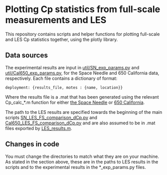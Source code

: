 # Plotting Cp statistics from full-scale measurements and LES
This repository contains scripts and helper functions for plotting full-scale and LES Cp statistics together, using the plotly library. 

## Data sources
The experimental results are input in [util/SN_exp_params.py](util/SN_exp_params.py) and [util/Cal650_exp_params.py](util/Cal650_exp_params.py), for the Space Needle and 650 California data, respectively. Each file contains a dictionary of format:
```
deployment: {results_file, motes : {name, location}}
```
Where the results file is a .mat that has been generated using the relevant Cp_calc_*.m function for either [the Space Needle](github.com/jhochs/Cp_measurements_matlab/Cp_calc_SN_xlsinput.m) or [650 California](github.com/jhochs/Cp_measurements_matlab/Cp_calc_650Cal.m).

The path to the LES results are specified towards the beginning of the main scripts [SN_LES_FS_comparison_dCp.py](SN_LES_FS_comparison_dCp.py) and [Cal650_LES_FS_comparison_dCp.py](Cal650_LES_FS_comparison_dCp.py) and are also assumed to be in .mat files exported by [LES_results.m](github.com/jhochs/CharLES_matlab/LES_results.m).

## Changes in code
You must change the directories to match what they are on your machine. As stated in the section above, these are in the paths to LES results in the scripts and to the experimental results in the *_exp_params.py files.  
